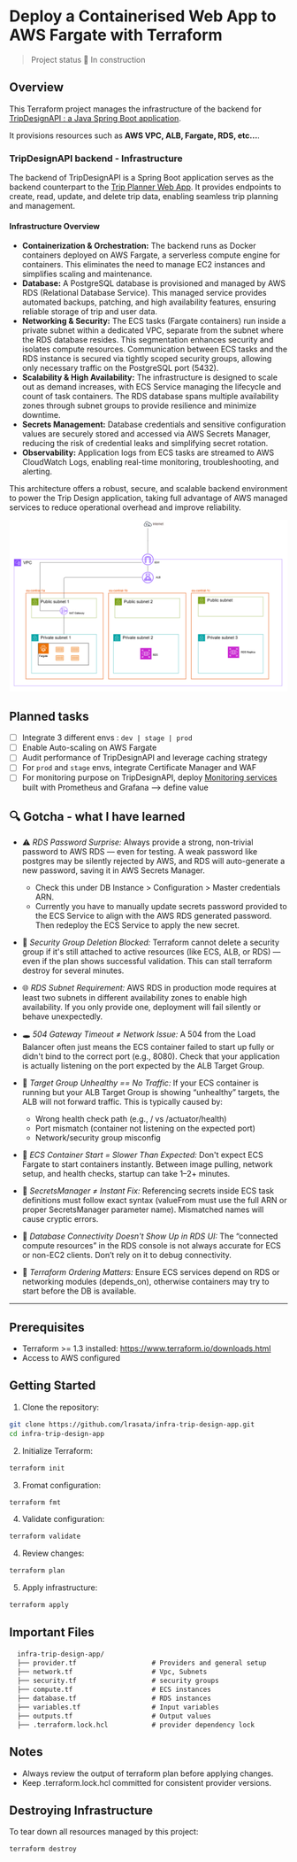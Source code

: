 # Deploy a Containerised Web App to AWS Fargate with Terraform

> Project status 🚧 In construction 

## Overview

This Terraform project manages the infrastructure of the backend
for [TripDesignAPI : a Java Spring Boot application](https://github.com/lrasata/tripPlannerAPI).

It provisions resources such as **AWS VPC, ALB, Fargate, RDS, etc...**.

### TripDesignAPI backend - Infrastructure

The backend of TripDesignAPI is a Spring Boot application serves as the backend counterpart to the [Trip Planner Web App](https://github.com/lrasata/trip-planner-web-app).
It provides endpoints to create, read, update, and delete trip data, enabling seamless trip planning and management.

#### Infrastructure Overview
- **Containerization & Orchestration:** The backend runs as Docker containers deployed on AWS Fargate, a serverless compute engine for containers. This eliminates the need to manage EC2 instances and simplifies scaling and maintenance.
- **Database:** A PostgreSQL database is provisioned and managed by AWS RDS (Relational Database Service). This managed service provides automated backups, patching, and high availability features, ensuring reliable storage of trip and user data.
- **Networking & Security:** The ECS tasks (Fargate containers) run inside a private subnet within a dedicated VPC, separate from the subnet where the RDS database resides. This segmentation enhances security and isolates compute resources.
Communication between ECS tasks and the RDS instance is secured via tightly scoped security groups, allowing only necessary traffic on the PostgreSQL port (5432).
- **Scalability & High Availability:** The infrastructure is designed to scale out as demand increases, with ECS Service managing the lifecycle and count of task containers. The RDS database spans multiple availability zones through subnet groups to provide resilience and minimize downtime.
- **Secrets Management:** Database credentials and sensitive configuration values are securely stored and accessed via AWS Secrets Manager, reducing the risk of credential leaks and simplifying secret rotation.
- **Observability:** Application logs from ECS tasks are streamed to AWS CloudWatch Logs, enabling real-time monitoring, troubleshooting, and alerting.

This architecture offers a robust, secure, and scalable backend environment to power the Trip Design application, taking full advantage of AWS managed services to reduce operational overhead and improve reliability.


<img src="./docs/aws-diagram.png" alt="trip-design-backend-infrastructure">

## Planned tasks
- [ ] Integrate 3 different envs : `dev | stage | prod`
- [ ] Enable Auto-scaling on AWS Fargate
- [ ] Audit performance of TripDesignAPI and leverage caching strategy
- [ ] For `prod` and `stage` envs, integrate Certificate Manager and WAF
- [ ] For monitoring purpose on TripDesignAPI, deploy [Monitoring services](https://github.com/lrasata/monitoring-services) built with Prometheus and Grafana --> define value

## 🔍 Gotcha -  what I have learned
- ⚠️ *RDS Password Surprise:* Always provide a strong, non-trivial password to AWS RDS — even for testing. A weak password like postgres may be silently rejected by AWS, and RDS will auto-generate a new password, saving it in AWS Secrets Manager. 
  - Check this under DB Instance > Configuration > Master credentials ARN.
  - Currently you have to manually update secrets password provided to the ECS Service to align with the AWS RDS generated password. Then redeploy the ECS Service to apply the new secret.
- 🛑 *Security Group Deletion Blocked:* Terraform cannot delete a security group if it's still attached to active resources (like ECS, ALB, or RDS) — even if the plan shows successful validation. This can stall terraform destroy for several minutes.

- 🌐 *RDS Subnet Requirement:* AWS RDS in production mode requires at least two subnets in different availability zones to enable high availability. If you only provide one, deployment will fail silently or behave unexpectedly.

- 🕳️ *504 Gateway Timeout ≠ Network Issue:* A 504 from the Load Balancer often just means the ECS container failed to start up fully or didn't bind to the correct port (e.g., 8080). Check that your application is actually listening on the port expected by the ALB Target Group.

- 🧱 *Target Group Unhealthy == No Traffic:* If your ECS container is running but your ALB Target Group is showing “unhealthy” targets, the ALB will not forward traffic. This is typically caused by:
  - Wrong health check path (e.g., / vs /actuator/health)
  - Port mismatch (container not listening on the expected port)
  - Network/security group misconfig

- 🐢 *ECS Container Start = Slower Than Expected:* Don't expect ECS Fargate to start containers instantly. Between image pulling, network setup, and health checks, startup can take 1–2+ minutes.

- 🔐 *SecretsManager ≠ Instant Fix:* Referencing secrets inside ECS task definitions must follow exact syntax (valueFrom must use the full ARN or proper SecretsManager parameter name). Mismatched names will cause cryptic errors.

- 🧠 *Database Connectivity Doesn't Show Up in RDS UI:* The “connected compute resources” in the RDS console is not always accurate for ECS or non-EC2 clients. Don’t rely on it to debug connectivity.

- 🔄 *Terraform Ordering Matters:* Ensure ECS services depend on RDS or networking modules (depends_on), otherwise containers may try to start before the DB is available.

---

## Prerequisites

- Terraform >= 1.3 installed: https://www.terraform.io/downloads.html
- Access to AWS configured

## Getting Started

1. Clone the repository:

```bash
git clone https://github.com/lrasata/infra-trip-design-app.git
cd infra-trip-design-app
```

2. Initialize Terraform:

````bash
terraform init
````

3. Fromat configuration:

````bash
terraform fmt
````

4. Validate configuration:

````bash
terraform validate
````

4. Review changes:

````bash
terraform plan
````

5. Apply infrastructure:

````bash
terraform apply
````

## Important Files

````text
  infra-trip-design-app/
  ├── provider.tf                   # Providers and general setup
  ├── network.tf                    # Vpc, Subnets
  ├── security.tf                   # security groups
  ├── compute.tf                    # ECS instances
  ├── database.tf                   # RDS instances
  ├── variables.tf                  # Input variables
  ├── outputs.tf                    # Output values
  ├── .terraform.lock.hcl           # provider dependency lock 
````

## Notes

- Always review the output of terraform plan before applying changes.
- Keep .terraform.lock.hcl committed for consistent provider versions.

## Destroying Infrastructure

To tear down all resources managed by this project:

````bash
terraform destroy
````